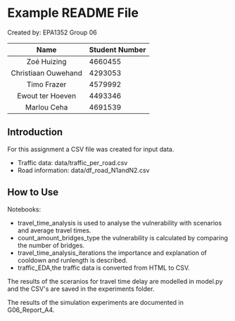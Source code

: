 # Example README File

Created by: EPA1352 Group 06 

|        Name         | Student Number |
|:-------------------:|:---------------|
|     Zoé Huizing     | 4660455        | 
| Christiaan Ouwehand | 4293053        |
|     Timo Frazer     | 4579992        |
|  Ewout ter Hoeven   | 4493346        |
|     Marlou Ceha     | 4691539        |


## Introduction

For this assignment a CSV file was created for input data. 

- Traffic data: data/traffic_per_road.csv
- Road information: data/df_road_N1andN2.csv
 

## How to Use

Notebooks:

- travel_time_analysis is used to analyse the vulnerability with scenarios and average travel times. 
- count_amount_bridges_type the vulnerability is calculated by comparing the number of bridges.
- travel_time_analysis_iterations the importance and explanation of cooldown and runlength is described.
- traffic_EDA,the traffic data is converted from HTML to CSV.

The results of the sceranios for travel time delay are modelled in model.py and the CSV's are saved in the experiments folder. 

The results of the simulation experiments are documented in G06_Report_A4.
